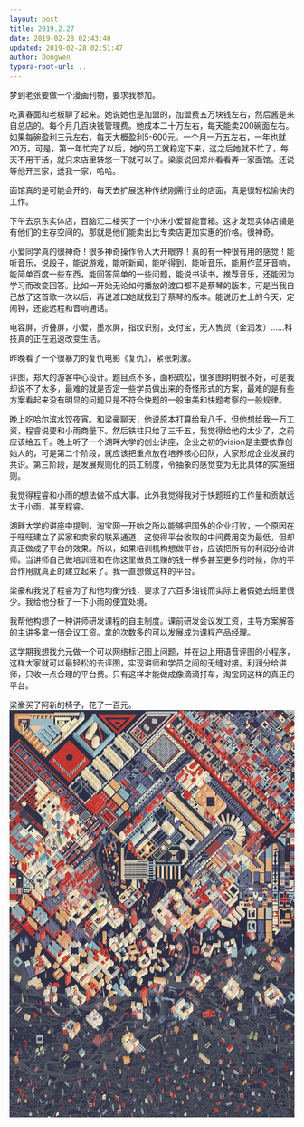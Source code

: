 ```yaml
---
layout: post
title: 2019.2.27
date: 2019-02-28 02:43:40
updated: 2019-02-28 02:51:47
author: Dongwen
typora-root-url: ..
---
```




梦到老张要做一个漫画刊物，要求我参加。

吃寅春面和老板聊了起来。她说她也是加盟的，加盟费五万块钱左右，然后酱是来自总店的。每个月几百块钱管理费。她成本二十万左右，每天能卖200碗面左右。如果每碗盈利三元左右，每天大概盈利5-600元。一个月一万五左右，一年也就20万。可是，第一年忙完了以后，她的员工就稳定下来，这之后她就不忙了，每天不用干活，就只来店里转悠一下就可以了。梁豪说回郑州看看弄一家面馆。还说等他开三家，送我一家，哈哈。

面馆真的是可能会开的，每天去扩展这种传统刚需行业的店面，真是很轻松愉快的工作。

下午去京东实体店，百脑汇二楼买了一个小米小爱智能音箱。这才发现实体店铺是有他们的生存空间的，那就是他们能卖出比专卖店更加实惠的价格。很神奇。

小爱同学真的很神奇！很多神奇操作令人大开眼界！真的有一种很有用的感觉！能听音乐，说段子，能说游戏，能听新闻，能听得到，能听音乐，能用作蓝牙音响，能简单百度一些东西，能回答简单的一些问题，能说书读书，推荐音乐，还能因为学习而改变回答。比如一开始无论如何播放的渡口都不是蔡琴的版本，可是当我自己放了这首歌一次以后，再说渡口她就找到了蔡琴的版本。能说历史上的今天，定闹钟，还能远程和音响通话。

电容屏，折叠屏，小爱，墨水屏，指纹识别，支付宝，无人售货（金润发）……科技真的正在迅速改变生活。

昨晚看了一个很暴力的复仇电影《复仇》，紧张刺激。

评图，郑大的游客中心设计。题目点不多，面积疏松，很多图明明很不好，可是我却说不了太多，最难的就是否定一些学员做出来的奇怪形式的方案，最难的是有些方案看起来没有明显的问题只是不符合快题的一般审美和快题考察的一般规律。

晚上吃哈尔滨水饺夜宵。和梁豪聊天，他说原本打算给我八千，但他想给我一万工资，程睿说要和小雨商量下。然后铁柱只给了三千五，我觉得给他的太少了，之前应该给五千。晚上听了一个湖畔大学的创业讲座，企业之初的vision是主要依靠创始人的，可是第二个阶段，就应该把重点放在培养核心团队，大家形成企业发展的共识。第三阶段，是发展规则化的员工制度，令抽象的感觉变为无比具体的实施细则。

我觉得程睿和小雨的想法做不成大事。此外我觉得我对于快题班的工作量和贡献远大于小雨，甚至程睿。

湖畔大学的讲座中提到，淘宝网一开始之所以能够把国外的企业打败，一个原因在于旺旺建立了买家和卖家的联系通道，这使得平台收取的中间费用变为最低，但却真正做成了平台的效果。所以，如果培训机构想做平台，应该把所有的利润分给讲师。当讲师自己做培训班和在你这里做员工赚的钱一样多甚至更多的时候，你的平台作用就真正的建立起来了。我一直想做这样的平台。

梁豪和我说了程睿为了和他均衡分钱，要求了六百多油钱而实际上暑假她去班里很少。我给他分析了一下小雨的便宜处境。

我帮他构想了一种讲师研发课程的自主制度。课前研发会议发工资，主导方案解答的主讲多拿一倍会议工资。拿的次数多的可以发展成为课程产品经理。

这学期我想找允元做一个可以网络标记图上问题，并在边上用语音评图的小程序，这样大家就可以最轻松的去评图，实现讲师和学员之间的无缝对接。利润分给讲师，只收一点合理的平台费。只有这样才能做成像滴滴打车，淘宝网这样的真正的平台。

梁豪买了阿新的椅子，花了一百元。 ![](/img/in-post/p58459598.jpg)
